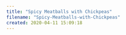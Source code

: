 ```yaml
---
title: "Spicy Meatballs with Chickpeas"
filename: "Spicy-Meatballs-with-Chickpeas"
created: 2020-04-11 15:09:18
---
```



